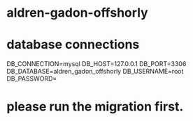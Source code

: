 # aldren-gadon-offshorly

# database connections
DB_CONNECTION=mysql
DB_HOST=127.0.0.1
DB_PORT=3306
DB_DATABASE=aldren_gadon_offshorly
DB_USERNAME=root
DB_PASSWORD=

# please run the migration first.
